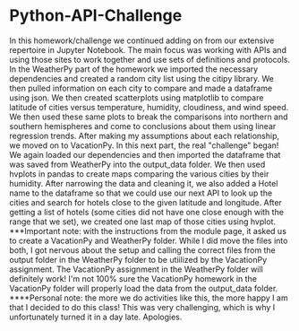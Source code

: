 # Python-API-Challenge
In this homework/challenge we continued adding on from our extensive repertoire in Jupyter Notebook. The main focus was working with APIs and using those sites to work together and use sets of definitions and protocols. In the WeatherPy part of the homework we imported the necessary dependencies and created a random city list using the citipy library. We then pulled information on each city to compare and made a dataframe using json.  We then created scatterplots using matplotlib to compare latitude of cities versus temperature, humidity, cloudiness, and wind speed. We then used these same plots to break the comparisons into northern and southern hemispheres and come to conclusions about them using linear regression trends. After making my assumptions about each relationship, we moved on to VacationPy. In this next part, the real "challenge" began! We again loaded our dependencies and then imported the dataframe that was saved from WeatherPy into the output_data folder. We then used hvplots in pandas to create maps comparing the various cities by their humidity. After narrowing the data and cleaning it, we also added a Hotel name to the dataframe so that we could use our next API to look up the cities and search for hotels close to the given latitude and longitude. After getting a list of hotels (some cities did not have one close enough with the range that we set), we created one last map of those cities using hvplot.
***Important note: with the instructions from the module page, it asked us to create a VacationPy and WeatherPy folder. While I did move the files into both, I got nervous about the setup and calling the correct files from the output folder in the WeatherPy folder to be utiilized by the VacationPy assignment. The VacationPy assignment in the WeatherPy folder will definitely work! I'm not 100% sure the VacationPy homework in the VacationPy folder will properly load the data from the output_data folder.
****Personal note: the more we do activities like this, the more happy I am that I decided to do this class! This was very challenging, which is why I unfortunately turned it in a day late. Apologies.
